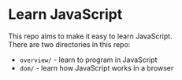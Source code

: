 # Learn JavaScript

This repo aims to make it easy to learn JavaScript.  
There are two directories in this repo:
* `overview/` - learn to program in JavaScript
* `dom/` - learn how JavaScript works in a browser
